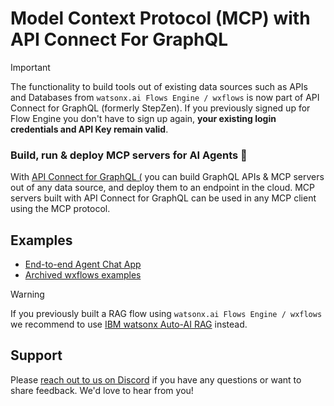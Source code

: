 # Model Context Protocol (MCP) with API Connect For GraphQL

> [!IMPORTANT]  
> The functionality to build tools out of existing data sources such as APIs and Databases from `watsonx.ai Flows Engine / wxflows` is now part of API Connect for GraphQL (formerly StepZen). If you previously signed up for Flow Engine you don't have to sign up again, **your existing login credentials and API Key remain valid**.

### Build, run & deploy MCP servers for AI Agents 🚀

With [API Connect for GraphQL (](https://dashboard.ibm.stepzen.com/) you can build GraphQL APIs & MCP servers out of any data source, and deploy them to an endpoint in the cloud. MCP servers built with API Connect for GraphQL can be used in any MCP client using the MCP protocol.

## Examples

- [End-to-end Agent Chat App](./examples/chat-app/)
- [Archived wxflows examples](https://github.com/IBM/wxflows/tree/archived/examples)

> [!WARNING]  
> If you previously built a RAG flow using `watsonx.ai Flows Engine / wxflows` we recommend to use [IBM watsonx Auto-AI RAG](https://video.ibm.com/playlist/671945/video/134120386) instead.

## Support

Please [reach out to us on Discord](https://ibm.biz/wxflows-discord) if you have any questions or want to share feedback. We'd love to hear from you!
